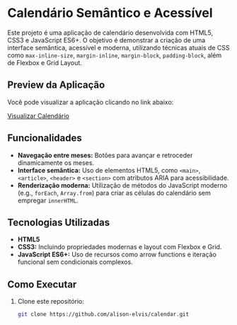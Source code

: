 # Calendário Semântico e Acessível

Este projeto é uma aplicação de calendário desenvolvida com HTML5, CSS3 e JavaScript ES6+. O objetivo é demonstrar a criação de uma interface semântica, acessível e moderna, utilizando técnicas atuais de CSS como `max-inline-size`, `margin-inline`, `margin-block`, `padding-block`, além de Flexbox e Grid Layout.

## Preview da Aplicação

Você pode visualizar a aplicação clicando no link abaixo:

[Visualizar Calendário](https://alison-elvis.github.io/calendar)

## Funcionalidades

- **Navegação entre meses:** Botões para avançar e retroceder dinamicamente os meses.
- **Interface semântica:** Uso de elementos HTML5, como `<main>`, `<article>`, `<header>` e `<section>` com atributos ARIA para acessibilidade.
- **Renderização moderna:** Utilização de métodos do JavaScript moderno (e.g., `forEach`, `Array.from`) para criar as células do calendário sem empregar `innerHTML`.

## Tecnologias Utilizadas

- **HTML5**
- **CSS3:** Incluindo propriedades modernas e layout com Flexbox e Grid.
- **JavaScript ES6+:** Uso de recursos como arrow functions e iteração funcional sem condicionais complexos.

## Como Executar

1. Clone este repositório:
   ```bash
   git clone https://github.com/alison-elvis/calendar.git
